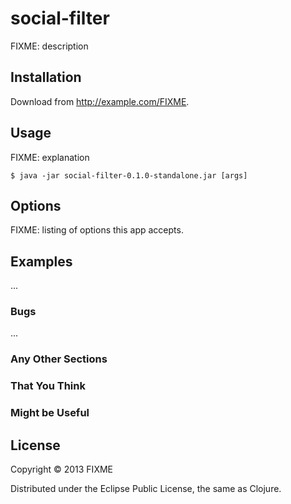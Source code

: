 # social-filter

FIXME: description

## Installation

Download from http://example.com/FIXME.

## Usage

FIXME: explanation

    $ java -jar social-filter-0.1.0-standalone.jar [args]

## Options

FIXME: listing of options this app accepts.

## Examples

...

### Bugs

...

### Any Other Sections
### That You Think
### Might be Useful

## License

Copyright © 2013 FIXME

Distributed under the Eclipse Public License, the same as Clojure.
